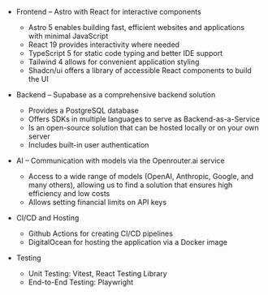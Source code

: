 - Frontend – Astro with React for interactive components
  - Astro 5 enables building fast, efficient websites and applications with minimal JavaScript
  - React 19 provides interactivity where needed
  - TypeScript 5 for static code typing and better IDE support
  - Tailwind 4 allows for convenient application styling
  - Shadcn/ui offers a library of accessible React components to build the UI

- Backend – Supabase as a comprehensive backend solution
  - Provides a PostgreSQL database
  - Offers SDKs in multiple languages to serve as Backend-as-a-Service
  - Is an open-source solution that can be hosted locally or on your own server
  - Includes built-in user authentication

- AI – Communication with models via the Openrouter.ai service
  - Access to a wide range of models (OpenAI, Anthropic, Google, and many others), allowing us to find a solution that ensures high efficiency and low costs
  - Allows setting financial limits on API keys

- CI/CD and Hosting
  - Github Actions for creating CI/CD pipelines
  - DigitalOcean for hosting the application via a Docker image

- Testing
  - Unit Testing: Vitest, React Testing Library
  - End-to-End Testing: Playwright